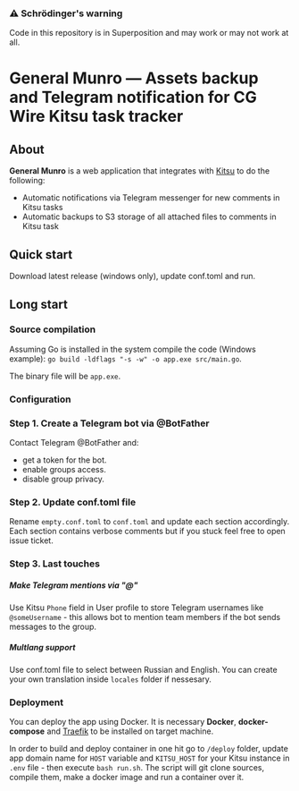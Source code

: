 ### ⚠ Schrödinger's warning
Code in this repository is in Superposition and may work or may not work at all.

# General Munro — Assets backup and Telegram notification for CG Wire Kitsu task tracker

## About
**General Munro** is a web application that integrates with [Kitsu](https://www.cg-wire.com/en/kitsu.html) to do the following:
- Automatic notifications via Telegram messenger for new comments in Kitsu tasks
- Automatic backups to S3 storage of all attached files to comments in Kitsu task

## Quick start
Download latest release (windows only), update conf.toml and run.

## Long start
### Source compilation
Assuming Go is installed in the system compile the code (Windows example):
`go build -ldflags "-s -w" -o app.exe src/main.go`.

The binary file will be `app.exe`.

### Configuration
### Step 1. Create a Telegram bot via @BotFather
Contact Telegram @BotFather and:
 - get a token for the bot.
 - enable groups access.
 - disable group privacy.
 
### Step 2. Update conf.toml file
Rename `empty.conf.toml` to `conf.toml` and update each section accordingly. Each section contains verbose comments but if you stuck feel free to open issue ticket.

### Step 3. Last touches
##### Make Telegram mentions via "@"
Use Kitsu `Phone` field in User profile to store Telegram usernames like `@someUsername` - this allows bot to mention team members if the bot sends messages to the group.

##### Multlang support
Use conf.toml file to select between Russian and English. You can create your own translation inside `locales` folder if nessesary.

### Deployment
You can deploy the app using Docker. It is necessary **Docker**, **docker-compose** and [Traefik](https://github.com/zorg-industries-limited/ruby-rhod-fantastic-dockers) to be installed on target machine.

In order to build and deploy container in one hit go to `/deploy` folder, update app domain name for `HOST` variable and `KITSU_HOST` for your Kitsu instance in `.env` file - then execute `bash run.sh`. The script will git clone sources, compile them, make a docker image and run a container over it.